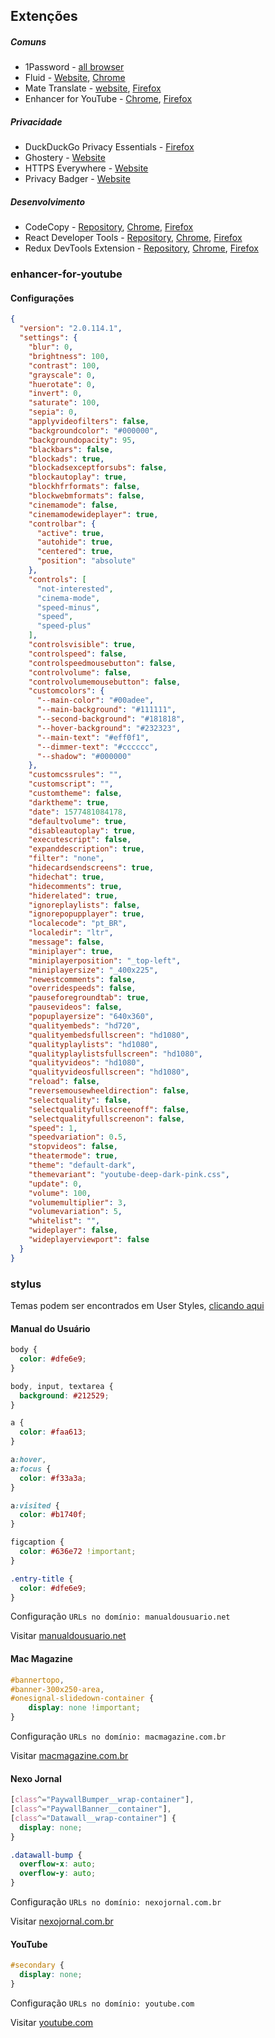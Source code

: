 ## Extenções

##### Comuns

- 1Password - [all browser](https://1password.com/downloads/mac/#browsers)
- Fluid - [Website](https://fluidbrowser.com), [Chrome](https://chrome.google.com/webstore/detail/fluid-browser/lbechkjecpoldpfdbikjnabefdjahaok/related)
- Mate Translate - [website](https://twopeoplesoftware.com/mate), [Firefox](https://addons.mozilla.org/pt-BR/firefox/addon/instant-translate/)
- Enhancer for YouTube - [Chrome](https://chrome.google.com/webstore/detail/enhancer-for-youtube/ponfpcnoihfmfllpaingbgckeeldkhle), [Firefox](https://addons.mozilla.org/en-US/firefox/addon/enhancer-for-youtube/)

##### Privacidade

- DuckDuckGo Privacy Essentials - [Firefox](https://chrome.google.com/webstore/detail/duckduckgo-privacy-essent/bkdgflcldnnnapblkhphbgpggdiikppg)
- Ghostery - [Website](https://www.ghostery.com)
- HTTPS Everywhere - [Website](https://www.eff.org/https-everywhere)
- Privacy Badger - [Website](https://www.eff.org/privacybadger)

##### Desenvolvimento

- CodeCopy - [Repository](https://github.com/zenorocha/codecopy), [Chrome](https://chrome.google.com/webstore/detail/codecopy/fkbfebkcoelajmhanocgppanfoojcdmg), [Firefox](https://addons.mozilla.org/en-US/firefox/addon/codecopy/)
- React Developer Tools - [Repository](https://github.com/facebook/react-devtools), [Chrome](https://chrome.google.com/webstore/detail/react-developer-tools/fmkadmapgofadopljbjfkapdkoienihi), [Firefox](https://addons.mozilla.org/firefox/addon/react-devtools/)
- Redux DevTools Extension - [Repository](https://github.com/zalmoxisus/redux-devtools-extension), [Chrome](https://chrome.google.com/webstore/detail/redux-devtools/lmhkpmbekcpmknklioeibfkpmmfibljd), [Firefox](https://addons.mozilla.org/en-US/firefox/addon/reduxdevtools/)

### enhancer-for-youtube

#### Configurações

```json
{
  "version": "2.0.114.1",
  "settings": {
    "blur": 0,
    "brightness": 100,
    "contrast": 100,
    "grayscale": 0,
    "huerotate": 0,
    "invert": 0,
    "saturate": 100,
    "sepia": 0,
    "applyvideofilters": false,
    "backgroundcolor": "#000000",
    "backgroundopacity": 95,
    "blackbars": false,
    "blockads": true,
    "blockadsexceptforsubs": false,
    "blockautoplay": true,
    "blockhfrformats": false,
    "blockwebmformats": false,
    "cinemamode": false,
    "cinemamodewideplayer": true,
    "controlbar": {
      "active": true,
      "autohide": true,
      "centered": true,
      "position": "absolute"
    },
    "controls": [
      "not-interested",
      "cinema-mode",
      "speed-minus",
      "speed",
      "speed-plus"
    ],
    "controlsvisible": true,
    "controlspeed": false,
    "controlspeedmousebutton": false,
    "controlvolume": false,
    "controlvolumemousebutton": false,
    "customcolors": {
      "--main-color": "#00adee",
      "--main-background": "#111111",
      "--second-background": "#181818",
      "--hover-background": "#232323",
      "--main-text": "#eff0f1",
      "--dimmer-text": "#cccccc",
      "--shadow": "#000000"
    },
    "customcssrules": "",
    "customscript": "",
    "customtheme": false,
    "darktheme": true,
    "date": 1577481084178,
    "defaultvolume": true,
    "disableautoplay": true,
    "executescript": false,
    "expanddescription": true,
    "filter": "none",
    "hidecardsendscreens": true,
    "hidechat": true,
    "hidecomments": true,
    "hiderelated": true,
    "ignoreplaylists": false,
    "ignorepopupplayer": true,
    "localecode": "pt_BR",
    "localedir": "ltr",
    "message": false,
    "miniplayer": true,
    "miniplayerposition": "_top-left",
    "miniplayersize": "_400x225",
    "newestcomments": false,
    "overridespeeds": false,
    "pauseforegroundtab": true,
    "pausevideos": false,
    "popuplayersize": "640x360",
    "qualityembeds": "hd720",
    "qualityembedsfullscreen": "hd1080",
    "qualityplaylists": "hd1080",
    "qualityplaylistsfullscreen": "hd1080",
    "qualityvideos": "hd1080",
    "qualityvideosfullscreen": "hd1080",
    "reload": false,
    "reversemousewheeldirection": false,
    "selectquality": false,
    "selectqualityfullscreenoff": false,
    "selectqualityfullscreenon": false,
    "speed": 1,
    "speedvariation": 0.5,
    "stopvideos": false,
    "theatermode": true,
    "theme": "default-dark",
    "themevariant": "youtube-deep-dark-pink.css",
    "update": 0,
    "volume": 100,
    "volumemultiplier": 3,
    "volumevariation": 5,
    "whitelist": "",
    "wideplayer": false,
    "wideplayerviewport": false
  }
}
```

### stylus

Temas podem ser encontrados em User Styles, [clicando aqui](https://userstyles.org)

#### Manual do Usuário

```css
body {
  color: #dfe6e9;
}

body, input, textarea {
  background: #212529;
}

a {
  color: #faa613;
}

a:hover,
a:focus {
  color: #f33a3a;
}

a:visited {
  color: #b1740f;
}

figcaption {
  color: #636e72 !important;
}

.entry-title {
  color: #dfe6e9;
}
```

Configuração `URLs no domínio: manualdousuario.net`

Visitar [manualdousuario.net](https://manualdousuario.net)

#### Mac Magazine

```css
#bannertopo,
#banner-300x250-area,
#onesignal-slidedown-container {
    display: none !important;
}
```

Configuração `URLs no domínio: macmagazine.com.br`

Visitar [macmagazine.com.br](https://macmagazine.com.br)

#### Nexo Jornal

```css
[class^="PaywallBumper__wrap-container"],
[class^="PaywallBanner__container"],
[class^="Datawall__wrap-container"] {
  display: none;
}

.datawall-bump {
  overflow-x: auto;
  overflow-y: auto;
}
```

Configuração `URLs no domínio: nexojornal.com.br`

Visitar [nexojornal.com.br](https://nexojornal.com.br)

#### YouTube

```css
#secondary {
  display: none;
}
```

Configuração `URLs no domínio: youtube.com`

Visitar [youtube.com](https://youtube.com)

